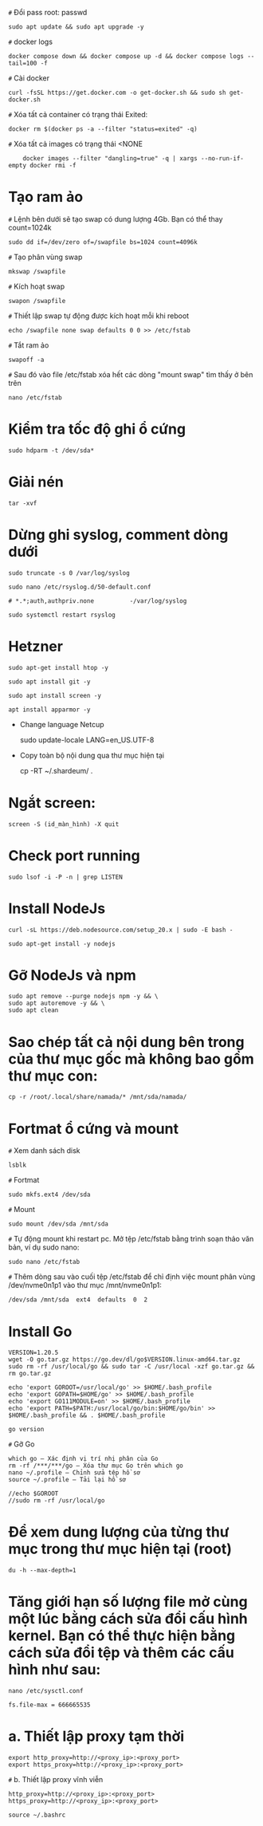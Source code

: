 `#` Đổi pass root: passwd

	sudo apt update && sudo apt upgrade -y

`#` docker logs

	docker compose down && docker compose up -d && docker compose logs --tail=100 -f

`#` Cài docker
 	
  	curl -fsSL https://get.docker.com -o get-docker.sh && sudo sh get-docker.sh

`#` Xóa tất cả container có trạng thái Exited:

   	docker rm $(docker ps -a --filter "status=exited" -q)

`#` Xóa tất cả images có trạng thái <NONE

    	docker images --filter "dangling=true" -q | xargs --no-run-if-empty docker rmi -f


 
# Tạo ram ảo
`#` Lệnh bên dưới sẽ tạo swap có dung lượng 4Gb. Bạn có thể thay count=1024k

	sudo dd if=/dev/zero of=/swapfile bs=1024 count=4096k

`#` Tạo phân vùng swap

	mkswap /swapfile

`#` Kích hoạt swap

	swapon /swapfile

`#` Thiết lập swap tự động được kích hoạt mỗi khi reboot
	
	echo /swapfile none swap defaults 0 0 >> /etc/fstab

 `#` Tắt ram ảo 

 	swapoff -a

 `#` Sau đó vào file /etc/fstab xóa hết các dòng "mount swap" tìm thấy ở bên trên

  	nano /etc/fstab
   
# Kiểm tra tốc độ ghi ổ cứng

	sudo hdparm -t /dev/sda*

 
# Giải nén

	tar -xvf
 
# Dừng ghi syslog, comment dòng dưới

 	sudo truncate -s 0 /var/log/syslog

	sudo nano /etc/rsyslog.d/50-default.conf

	# *.*;auth,authpriv.none          -/var/log/syslog

 	sudo systemctl restart rsyslog
 
# Hetzner

	sudo apt-get install htop -y
	
	sudo apt install git -y
	
	sudo apt install screen -y
	
	apt install apparmor -y
	
- Change language Netcup

	sudo update-locale LANG=en_US.UTF-8
	
- Copy toàn bộ nội dung qua thư mục hiện tại

	cp -RT ~/.shardeum/ .
	
# Ngắt screen: 

	screen -S (id_màn_hình) -X quit
	
# Check port running

	sudo lsof -i -P -n | grep LISTEN

# Install NodeJs
    
    curl -sL https://deb.nodesource.com/setup_20.x | sudo -E bash -

    sudo apt-get install -y nodejs

# Gỡ NodeJs và npm

    sudo apt remove --purge nodejs npm -y && \
    sudo apt autoremove -y && \
    sudo apt clean

# Sao chép tất cả nội dung bên trong của thư mục gốc mà không bao gồm thư mục con:

	cp -r /root/.local/share/namada/* /mnt/sda/namada/

# Fortmat ổ cứng và mount
`#` Xem danh sách disk

	lsblk
`#` Fortmat 

	sudo mkfs.ext4 /dev/sda

`#` Mount

  	sudo mount /dev/sda /mnt/sda

`#` Tự động mount khi restart pc. Mở tệp /etc/fstab bằng trình soạn thảo văn bản, ví dụ sudo nano:

	sudo nano /etc/fstab

`#` Thêm dòng sau vào cuối tệp /etc/fstab để chỉ định việc mount phân vùng /dev/nvme0n1p1 vào thư mục /mnt/nvme0n1p1:

	/dev/sda /mnt/sda  ext4  defaults  0  2
# Install Go

	VERSION=1.20.5
	wget -O go.tar.gz https://go.dev/dl/go$VERSION.linux-amd64.tar.gz
	sudo rm -rf /usr/local/go && sudo tar -C /usr/local -xzf go.tar.gz && rm go.tar.gz
 
	echo 'export GOROOT=/usr/local/go' >> $HOME/.bash_profile
	echo 'export GOPATH=$HOME/go' >> $HOME/.bash_profile
	echo 'export GO111MODULE=on' >> $HOME/.bash_profile
	echo 'export PATH=$PATH:/usr/local/go/bin:$HOME/go/bin' >> $HOME/.bash_profile && . $HOME/.bash_profile
 
	go version

`#` Gỡ Go
	
	which go – Xác định vị trí nhị phân của Go
	rm -rf /***/***/go – Xóa thư mục Go trên which go
	nano ~/.profile – Chỉnh sửa tệp hồ sơ
	source ~/.profile – Tải lại hồ sơ
 
 	//echo $GOROOT
	//sudo rm -rf /usr/local/go

 
# Để xem dung lượng của từng thư mục trong thư mục hiện tại (root)

	du -h --max-depth=1

# Tăng giới hạn số lượng file mở cùng một lúc bằng cách sửa đổi cấu hình kernel. Bạn có thể thực hiện bằng cách sửa đổi tệp và thêm các cấu hình như sau:

	nano /etc/sysctl.conf
 
	fs.file-max = 666665535

# a. Thiết lập proxy tạm thời

	export http_proxy=http://<proxy_ip>:<proxy_port>
	export https_proxy=http://<proxy_ip>:<proxy_port>

`#` b. Thiết lập proxy vĩnh viễn

	http_proxy=http://<proxy_ip>:<proxy_port>
	https_proxy=http://<proxy_ip>:<proxy_port>

 	source ~/.bashrc

